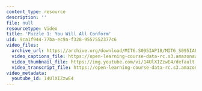 ```yaml
---
content_type: resource
description: ''
file: null
resourcetype: Video
title: 'Puzzle 1: You Will All Conform'
uid: 9ca1f944-77ba-ec9a-f328-9557552377c6
video_files:
  archive_url: https://archive.org/download/MIT6.S095IAP18/MIT6_S095IAP18_Puzzle_01_300k.mp4
  video_captions_file: https://open-learning-course-data-rc.s3.amazonaws.com/6-s095-programming-for-the-puzzled-january-iap-2018/b990b0e6c43d5120849094845418ed0e_14UlXIZzwE4.vtt
  video_thumbnail_file: https://img.youtube.com/vi/14UlXIZzwE4/default.jpg
  video_transcript_file: https://open-learning-course-data-rc.s3.amazonaws.com/6-s095-programming-for-the-puzzled-january-iap-2018/ddaa1deb45eeba6ccd3877737690e76b_14UlXIZzwE4.pdf
video_metadata:
  youtube_id: 14UlXIZzwE4
---
```

